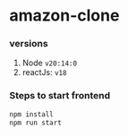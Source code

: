 # amazon-clone

### versions
1. Node `v20:14:0`
2. reactJs: `v18`


### Steps to start frontend

```sh
npm install
npm run start
```
